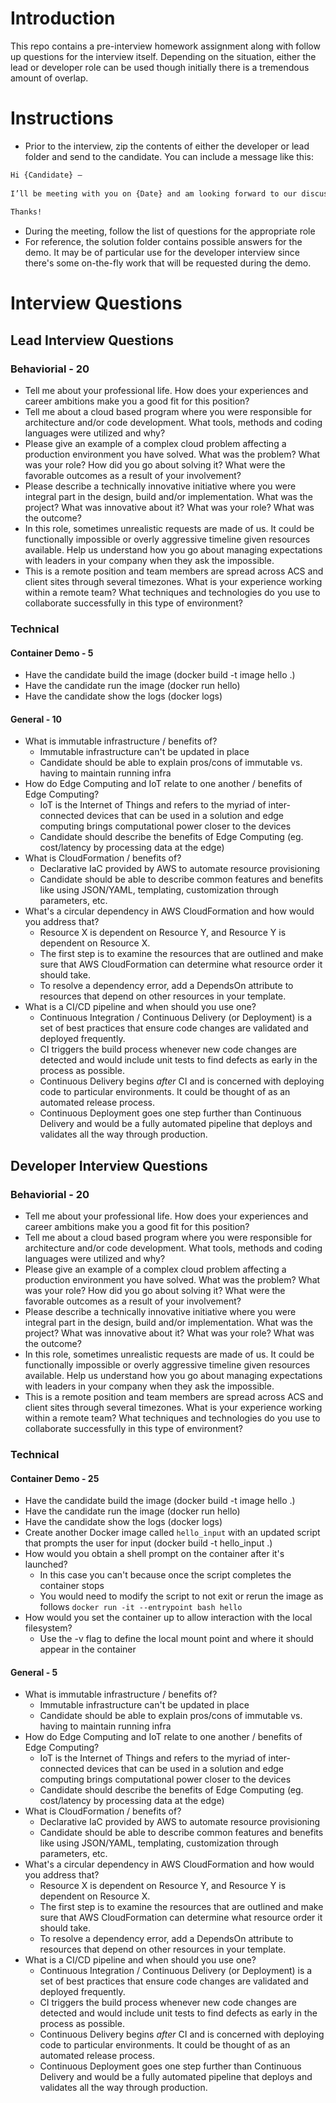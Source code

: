 # Introduction

This repo contains a pre-interview homework assignment along with follow up questions for the interview itself.  Depending on the situation, either the lead or developer role can be used though initially there is a tremendous amount of overlap.

# Instructions

* Prior to the interview, zip the contents of either the developer or lead folder and send to the candidate.  You can include a message like this:

``` email
Hi {Candidate} –
 
I’ll be meeting with you on {Date} and am looking forward to our discussion!  I have a small exercise to send your way and would ask that you review the README.md in the zipfile.  The exercise involves building and running a Docker image and would like to have you demo that when we meet.
 
Thanks!
```

* During the meeting, follow the list of questions for the appropriate role
* For reference, the solution folder contains possible answers for the demo.  It may be of particular use for the developer interview since there's some on-the-fly work that will be requested during the demo.

# Interview Questions

## Lead Interview Questions
### Behaviorial - 20
* Tell me about your professional life. How does your experiences and career ambitions make you a good fit for this position?
* Tell me about a cloud based program where you were responsible for architecture and/or code development. What tools, methods and coding languages were utilized and why?
* Please give an example of a complex cloud problem affecting a production environment you have solved. What was the problem? What was your role? How did you go about solving it? What were the favorable outcomes as a result of your involvement?
* Please describe a technically innovative initiative where you were integral part in the design, build and/or implementation. What was the project? What was innovative about it? What was your role? What was the outcome?
* In this role, sometimes unrealistic requests are made of us. It could be functionally impossible or overly aggressive timeline given resources available. Help us understand how you go about managing expectations with leaders in your company when they ask the impossible.
* This is a remote position and team members are spread across ACS and client sites through several timezones.  What is your experience working within a remote team? What techniques and technologies do you use to collaborate successfully in this type of environment?

### Technical
#### Container Demo - 5
* Have the candidate build the image (docker build -t image hello .)
* Have the candidate run the image (docker run hello)
* Have the candidate show the logs (docker logs)
#### General - 10
* What is immutable infrastructure / benefits of? 
    * Immutable infrastructure can't be updated in place
    * Candidate should be able to explain pros/cons of immutable vs. having to maintain running infra
* How do Edge Computing and IoT relate to one another / benefits of Edge Computing?
    * IoT is the Internet of Things and refers to the myriad of inter-connected devices that can be used in a solution and edge computing brings computational power closer to the devices
    * Candidate should describe the benefits of Edge Computing (eg. cost/latency by processing data at the edge)
* What is CloudFormation / benefits of?
    * Declarative IaC provided by AWS to automate resource provisioning
    * Candidate should be able to describe common features and benefits like using JSON/YAML, templating, customization through parameters, etc.
* What's a circular dependency in AWS CloudFormation and how would you address that?
    * Resource X is dependent on Resource Y, and Resource Y is dependent on Resource X.
    * The first step is to examine the resources that are outlined and make sure that AWS CloudFormation can determine what resource order it should take.
    * To resolve a dependency error, add a DependsOn attribute to resources that depend on other resources in your template.
* What is a CI/CD pipeline and when should you use one?
    * Continuous Integration / Continuous Delivery (or Deployment) is a set of best practices that ensure code changes are validated and deployed frequently.
    * CI triggers the build process whenever new code changes are detected and would include unit tests to find defects as early in the process as possible.
    * Continuous Delivery begins _after_ CI and is concerned with deploying code to particular environments.  It could be thought of as an automated release process.
    * Continuous Deployment goes one step further than Continuous Delivery and would be a fully automated pipeline that deploys and validates all the way through production.

## Developer Interview Questions
### Behaviorial - 20
* Tell me about your professional life. How does your experiences and career ambitions make you a good fit for this position?
* Tell me about a cloud based program where you were responsible for architecture and/or code development. What tools, methods and coding languages were utilized and why?
* Please give an example of a complex cloud problem affecting a production environment you have solved. What was the problem? What was your role? How did you go about solving it? What were the favorable outcomes as a result of your involvement?
* Please describe a technically innovative initiative where you were integral part in the design, build and/or implementation. What was the project? What was innovative about it? What was your role? What was the outcome?
* In this role, sometimes unrealistic requests are made of us. It could be functionally impossible or overly aggressive timeline given resources available. Help us understand how you go about managing expectations with leaders in your company when they ask the impossible.
* This is a remote position and team members are spread across ACS and client sites through several timezones.  What is your experience working within a remote team? What techniques and technologies do you use to collaborate successfully in this type of environment?

### Technical
#### Container Demo - 25
* Have the candidate build the image (docker build -t image hello .)
* Have the candidate run the image (docker run hello)
* Have the candidate show the logs (docker logs)
* Create another Docker image called `hello_input` with an updated script that prompts the user for input (docker build -t hello_input .)
* How would you obtain a shell prompt on the container after it's launched?
    * In this case you can't because once the script completes the container stops
    * You would need to modify the script to not exit or rerun the image as follows ```docker run -it --entrypoint bash hello```
* How would you set the container up to allow interaction with the local filesystem?
    * Use the -v flag to define the local mount point and where it should appear in the container
#### General - 5
* What is immutable infrastructure / benefits of? 
    * Immutable infrastructure can't be updated in place
    * Candidate should be able to explain pros/cons of immutable vs. having to maintain running infra
* How do Edge Computing and IoT relate to one another / benefits of Edge Computing?
    * IoT is the Internet of Things and refers to the myriad of inter-connected devices that can be used in a solution and edge computing brings computational power closer to the devices
    * Candidate should describe the benefits of Edge Computing (eg. cost/latency by processing data at the edge)
* What is CloudFormation / benefits of?
    * Declarative IaC provided by AWS to automate resource provisioning
    * Candidate should be able to describe common features and benefits like using JSON/YAML, templating, customization through parameters, etc.
* What's a circular dependency in AWS CloudFormation and how would you address that?
    * Resource X is dependent on Resource Y, and Resource Y is dependent on Resource X.
    * The first step is to examine the resources that are outlined and make sure that AWS CloudFormation can determine what resource order it should take.
    * To resolve a dependency error, add a DependsOn attribute to resources that depend on other resources in your template.
* What is a CI/CD pipeline and when should you use one?
    * Continuous Integration / Continuous Delivery (or Deployment) is a set of best practices that ensure code changes are validated and deployed frequently.
    * CI triggers the build process whenever new code changes are detected and would include unit tests to find defects as early in the process as possible.
    * Continuous Delivery begins _after_ CI and is concerned with deploying code to particular environments.  It could be thought of as an automated release process.
    * Continuous Deployment goes one step further than Continuous Delivery and would be a fully automated pipeline that deploys and validates all the way through production.